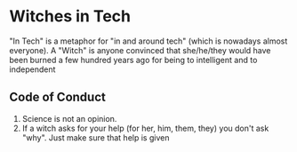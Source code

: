 # Witches in Tech

"In Tech" is a metaphor for "in and around tech" (which is nowadays almost everyone).
A "Witch" is anyone convinced that she/he/they would have been burned a few hundred years ago for being to intelligent and to independent

## Code of Conduct

1. Science is not an opinion.
2. If a witch asks for your help (for her, him, them, they) you don't ask "why". Just make sure that help is given
